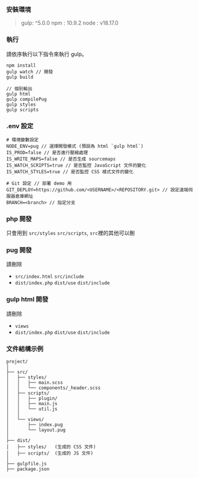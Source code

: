 ### 安裝環境
> gulp: ^5.0.0
> npm : 10.9.2
> node : v18.17.0

### 執行

請依序執行以下指令來執行 gulp。

```
npm install
gulp watch // 開發
gulp build

// 個別輸出
gulp html
gulp compilePug
gulp styles
gulp scripts
```
### .env 設定
```
# 環境變數設定
NODE_ENV=pug // 選擇開發模式 (預設為 html `gulp html`)
IS_PROD=false // 是否進行壓縮處理
IS_WRITE_MAPS=false // 是否生成 sourcemaps
IS_WATCH_SCRIPTS=true // 是否監控 JavaScript 文件的變化
IS_WATCH_STYLES=true // 是否監控 CSS 樣式文件的變化

# Git 設定 // 部署 demo 用
GIT_DEPLOY=https://github.com/<USERNAME>/<REPOSITORY.git> // 設定遠端伺服器倉庫網址
BRANCH=<branch> // 指定分支
```


### php 開發
只會用到 `src/styles`  `src/scripts`, `src`裡的其他可以刪

### pug 開發

請刪除
- `src/index.html` `src/include`
- `dist/index.php` `dist/use` `dist/include`

### gulp html 開發

請刪除 
- `views`
- `dist/index.php` `dist/use` `dist/include`

### 文件結構示例
```
project/
│
├── src/
│   ├── styles/
│   │   ├── main.scss
│   │   └── components/_header.scss
│   ├── scripts/
│   │   ├── plugin/
│   │   ├── main.js
│   │   └── util.js
│   │
│   └── views/
│       ├── index.pug
│       └── layout.pug
│ 
├── dist/
│   ├── styles/   (生成的 CSS 文件)
│   ├── scripts/  (生成的 JS 文件)
│
├── gulpfile.js
├── package.json
```